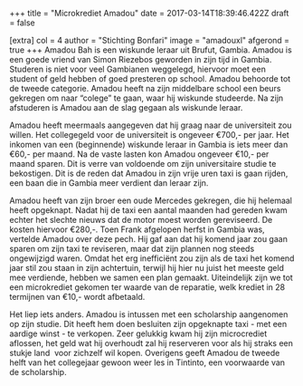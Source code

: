 +++
title = "Microkrediet Amadou"
date = 2017-03-14T18:39:46.422Z
draft = false

[extra]
col = 4
author = "Stichting Bonfari"
image = "amadouxl"
afgerond = true
+++
Amadou Bah is een wiskunde leraar uit Brufut, Gambia. Amadou is een goede vriend van Simon Riezebos geworden in zijn tijd in Gambia. Studeren is niet voor veel Gambianen weggelegd, hiervoor moet een student of geld hebben of goed presteren op school. Amadou behoorde tot de tweede categorie. Amadou heeft na zijn middelbare school een beurs gekregen om naar “colege” te gaan, waar hij wiskunde studeerde. Na zijn afstuderen is Amadou aan de slag gegaan als wiskunde leraar. 

Amadou heeft meermaals aangegeven dat hij graag naar de universiteit zou willen. Het collegegeld voor de universiteit is ongeveer €700,- per jaar. Het inkomen van een (beginnende) wiskunde leraar in Gambia is iets meer dan €60,- per maand. Na de vaste lasten kon Amadou ongeveer €10,- per maand sparen. Dit is verre van voldoende om zijn universitaire studie te bekostigen. Dit is de reden dat Amadou in zijn vrije uren taxi is gaan rijden, een baan die in Gambia meer verdient dan leraar zijn. 

Amadou heeft van zijn broer een oude Mercedes gekregen, die hij helemaal heeft opgeknapt. Nadat hij de taxi een aantal maanden had gereden kwam echter het slechte nieuws dat de motor moest worden gereviseerd. De kosten hiervoor €280,-. Toen Frank afgelopen herfst in Gambia was, vertelde Amadou over deze pech. Hij gaf aan dat hij komend jaar zou gaan sparen om zijn taxi te reviseren, maar dat zijn plannen nog steeds ongewijzigd waren. Omdat het erg inefficiënt zou zijn als de taxi het komend jaar stil zou staan in zijn achtertuin, terwijl hij hier nu juist het meeste geld mee verdiende, hebben we samen een plan gemaakt. Uiteindelijk zijn we tot een microkrediet gekomen ter waarde van de reparatie, welk krediet in 28 termijnen van €10,- wordt afbetaald. 

Het liep iets anders. Amadou is intussen met een scholarship aangenomen op zijn studie. Dit heeft hem doen besluiten zijn opgeknapte taxi - met een aardige winst - te verkopen. Zeer gelukkig kwam hij zijn microcrediet aflossen, het geld wat hij overhoudt zal hij reserveren voor als hij straks een stukje land  voor zichzelf wil kopen. Overigens geeft Amadou de tweede helft van het collegejaar gewoon weer les in Tintinto, een voorwaarde van de scholarship.